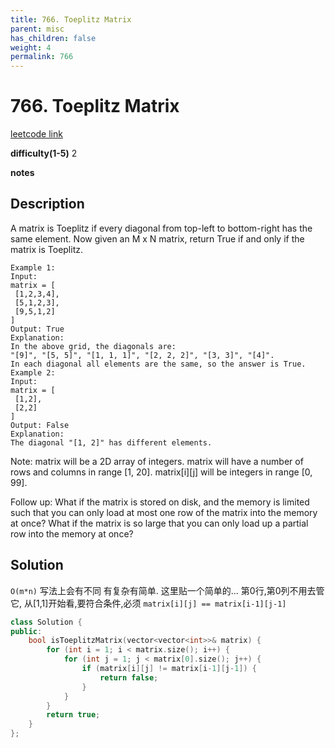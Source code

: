 ```yaml
---
title: 766. Toeplitz Matrix
parent: misc
has_children: false
weight: 4
permalink: 766
---
```

# 766. Toeplitz Matrix
[leetcode link](https://leetcode.com/problems/toeplitz-matrix/)

**difficulty(1-5)** 
2

**notes**   


## Description

A matrix is Toeplitz if every diagonal from top-left to bottom-right has the same element.
Now given an M x N matrix, return True if and only if the matrix is Toeplitz.
 ```
Example 1:
Input:
matrix = [
  [1,2,3,4],
  [5,1,2,3],
  [9,5,1,2]
]
Output: True
Explanation:
In the above grid, the diagonals are:
"[9]", "[5, 5]", "[1, 1, 1]", "[2, 2, 2]", "[3, 3]", "[4]".
In each diagonal all elements are the same, so the answer is True.
Example 2:
Input:
matrix = [
  [1,2],
  [2,2]
]
Output: False
Explanation:
The diagonal "[1, 2]" has different elements.
```
Note:
matrix will be a 2D array of integers.
matrix will have a number of rows and columns in range [1, 20].
matrix[i][j] will be integers in range [0, 99].

Follow up:
What if the matrix is stored on disk, and the memory is limited such that you can only load at most one row of the matrix into the memory at once?
What if the matrix is so large that you can only load up a partial row into the memory at once?

## Solution
`O(m*n)` 
写法上会有不同 有复杂有简单. 
这里贴一个简单的... 第0行,第0列不用去管它, 从[1,1]开始看,要符合条件,必须
`matrix[i][j] == matrix[i-1][j-1]`

```c++
class Solution {
public:
    bool isToeplitzMatrix(vector<vector<int>>& matrix) {
        for (int i = 1; i < matrix.size(); i++) {
            for (int j = 1; j < matrix[0].size(); j++) {
                if (matrix[i][j] != matrix[i-1][j-1]) {
                    return false;
                }
            }
        }
        return true;
    }
};
```